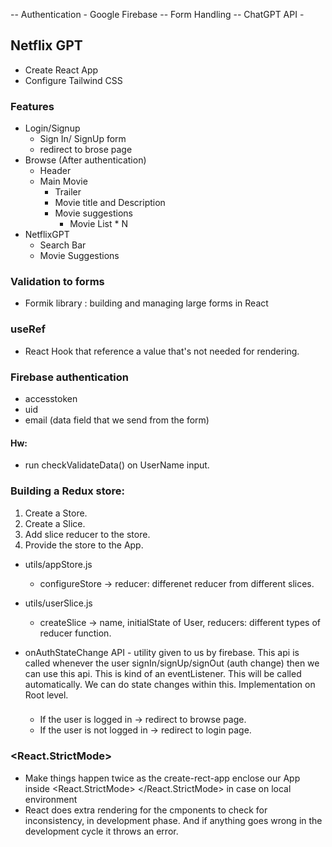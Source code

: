 -- Authentication - Google Firebase
-- Form Handling
-- ChatGPT API -

## Netflix GPT

- Create React App
- Configure Tailwind CSS

### Features

- Login/Signup
  - Sign In/ SignUp form
  - redirect to brose page
- Browse (After authentication)
  - Header
  - Main Movie
    - Trailer
    - Movie title and Description
    - Movie suggestions
      - Movie List \* N
- NetflixGPT
  - Search Bar
  - Movie Suggestions

### Validation to forms

- Formik library : building and managing large forms in React

### useRef

- React Hook that reference a value that's not needed for rendering.

### Firebase authentication

- accesstoken
- uid
- email (data field that we send from the form)

#### Hw:

- run checkValidateData() on UserName input.

### Building a Redux store:

1. Create a Store.
2. Create a Slice.
3. Add slice reducer to the store.
4. Provide the store to the App.

- utils/appStore.js
  - configureStore -> reducer: differenet reducer from different slices.
- utils/userSlice.js

  - createSlice -> name, initialState of User, reducers: different types of reducer function.

- onAuthStateChange API - utility given to us by firebase. This api is called whenever the user signIn/signUp/signOut (auth change) then we can use this api.
  This is kind of an eventListener. This will be called automatically. We can do state changes within this. Implementation on Root level.

  ###

  - If the user is logged in -> redirect to browse page.
  - If the user is not logged in -> redirect to login page.

### <React.StrictMode>

- Make things happen twice as the create-rect-app enclose our App inside <React.StrictMode> </React.StrictMode> in case on local environment
- React does extra rendering for the cmponents to check for inconsistency, in development phase. And if anything goes wrong in the development cycle it throws an error.
